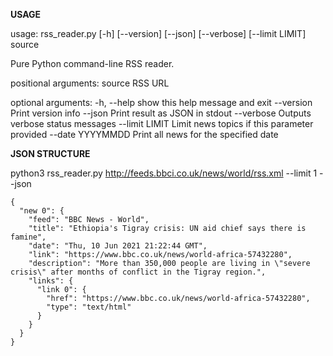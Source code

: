 **USAGE**

usage: rss_reader.py [-h] [--version] [--json] [--verbose] [--limit LIMIT]
source

Pure Python command-line RSS reader.

positional arguments:
source RSS URL

optional arguments:
-h, --help show this help message and exit --version Print version info --json Print result as JSON in stdout --verbose
Outputs verbose status messages --limit LIMIT Limit news topics if this parameter provided --date YYYYMMDD Print all
news for the specified date

**JSON STRUCTURE**

python3 rss_reader.py http://feeds.bbci.co.uk/news/world/rss.xml --limit 1 --json

    {
      "new 0": {
        "feed": "BBC News - World",
        "title": "Ethiopia's Tigray crisis: UN aid chief says there is famine",
        "date": "Thu, 10 Jun 2021 21:22:44 GMT",
        "link": "https://www.bbc.co.uk/news/world-africa-57432280",
        "description": "More than 350,000 people are living in \"severe crisis\" after months of conflict in the Tigray region.",
        "links": {
          "link 0": {
            "href": "https://www.bbc.co.uk/news/world-africa-57432280",
            "type": "text/html"
          }
        }
      }
    }
